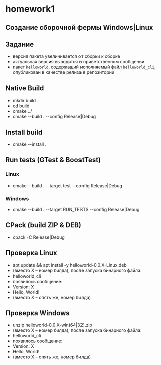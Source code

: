 # homework1
## Создание сборочной фермы Windows|Linux

## Задание
+ версия пакета увеличивается от сборки к сборке
+ актуальная версия выводится в приветственном сообщении
+ пакет `helloworld`, содержащий исполняемый файл `helloworld_cli`, опубликован в качестве релиза в репозитории

## Native Build
+ mkdir build
+ cd build
+ cmake ../
+ cmake --build . --config Release|Debug

## Install build
+ cmake --install .

## Run tests (GTest & BoostTest)
### Linux
+ cmake --build . --target test --config Release|Debug
### Windows
+ cmake --build . --target RUN_TESTS --config Release|Debug

## CPack (build ZIP & DEB)
+ cpack -C Release|Debug

## Проверка Linux
+ apt update && apt install -y helloworld-0.0.X-Linux.deb
+ (вместо X – номер билда), после запуска бинарного файла:
+ helloworld_cli
+ появилось сообщение:
+ Version: X
+ Hello, World!
+ (вместо X – опять же, номер билда)

## Проверка Windows
+ unzip helloworld-0.0.X-win(64|32).zip
+ (вместо X – номер билда), после запуска бинарного файла:
+ helloworld_cli
+ появилось сообщение:
+ Version: X
+ Hello, World!
+ (вместо X – опять же, номер билда)